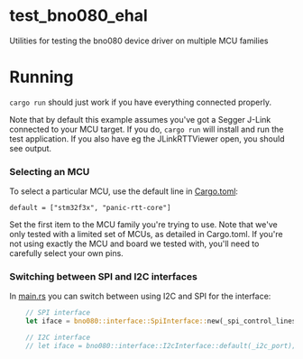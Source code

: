 # test_bno080_ehal

Utilities for testing the bno080 device driver on multiple MCU families


# Running

`cargo run` should just work if you have everything connected properly. 

Note that by default this example assumes you've got a Segger J-Link connected
to your MCU target.  If you do, `cargo run` will install and run the test application.
If you also have eg the JLinkRTTViewer open, you should see output. 

### Selecting an MCU 
To select a particular MCU, use the default line in [Cargo.toml](./Cargo.toml):
```
default = ["stm32f3x", "panic-rtt-core"]
```

Set the first item to the MCU family you're trying to use.
Note that we've only tested with a limited set of MCUs, as detailed in Cargo.toml.
If you're not using exactly the MCU and board we tested with, you'll need to carefully
select your own pins.

### Switching between SPI and I2C interfaces

In [main.rs](./src/main.rs) you can switch between using I2C and SPI for the interface:

```rust
    // SPI interface
    let iface = bno080::interface::SpiInterface::new(_spi_control_lines);

    // I2C interface
    // let iface = bno080::interface::I2cInterface::default(_i2c_port);
```